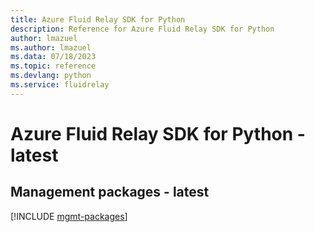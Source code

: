 ```yaml
---
title: Azure Fluid Relay SDK for Python
description: Reference for Azure Fluid Relay SDK for Python
author: lmazuel
ms.author: lmazuel
ms.data: 07/18/2023
ms.topic: reference
ms.devlang: python
ms.service: fluidrelay
---
```

# Azure Fluid Relay SDK for Python - latest

## Management packages - latest
[!INCLUDE [mgmt-packages](fluid-relay-mgmt-index.md)]